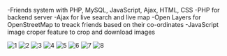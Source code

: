 -Friends system with PHP, MySQL, JavaScript, Ajax, HTML, CSS
-PHP for backend server
-Ajax for live search and live map
-Open Layers for OpenStreetMap to treack friends based on their co-ordinates
-JavaScript image croper feature to crop and download images

![1](https://github.com/user-attachments/assets/174d753e-dc83-4882-a49c-22dd640895e3)
![2](https://github.com/user-attachments/assets/4f4a1acd-04b3-4715-b184-faab3a1ce9c5)
![3](https://github.com/user-attachments/assets/d8dd57ed-3f4d-41ff-9365-3b1b94e85e6c)
![4](https://github.com/user-attachments/assets/2f493f15-e4a6-49bd-8c9d-77b967d04488)
![5](https://github.com/user-attachments/assets/794306e4-0bd5-4780-907e-97199de8f6a6)
![6](https://github.com/user-attachments/assets/56c8c1ee-0380-4279-a023-40eec6d43eda)
![7](https://github.com/user-attachments/assets/e8840a75-9432-477e-916f-fb4807252187)
![8](https://github.com/user-attachments/assets/5bfc10bb-eed3-4a74-bf69-2622d2e4810f)
